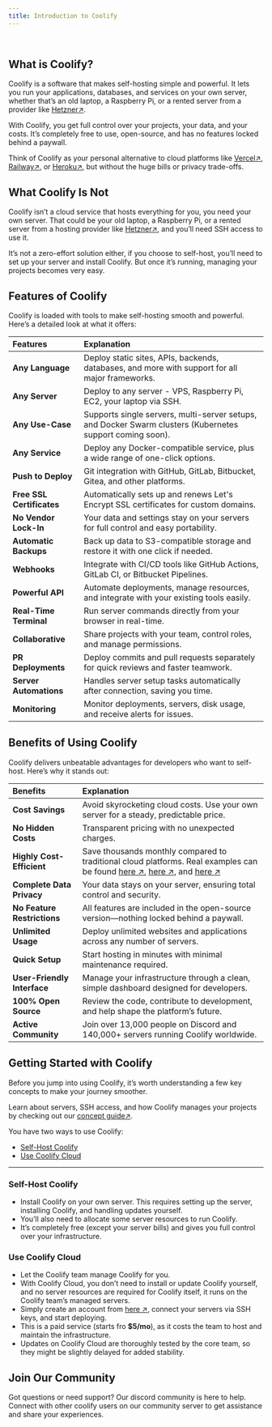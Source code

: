 ```yaml
---
title: Introduction to Coolify
---
```


<ZoomableImage src="/docs/images/get-started/introduction-banner.webp" />

<br />

## What is Coolify?
Coolify is a software that makes self-hosting simple and powerful. It lets you run your applications, databases, and services on your own server, whether that’s an old laptop, a Raspberry Pi, or a rented server from a provider like [Hetzner↗](https://coolify.io/hetzner). 

With Coolify, you get full control over your projects, your data, and your costs. It’s completely free to use, open-source, and has no features locked behind a paywall. 

Think of Coolify as your personal alternative to cloud platforms like [Vercel↗](https://vercel.com), [Railway↗](https://railway.com/), or [Heroku↗](https://www.heroku.com/), but without the huge bills or privacy trade-offs.


## What Coolify Is Not
Coolify isn’t a cloud service that hosts everything for you, you need your own server. That could be your old laptop, a Raspberry Pi, or a rented server from a hosting provider like [Hetzner↗](https://coolify.io/hetzner), and you’ll need SSH access to use it. 

It’s not a zero-effort solution either, if you choose to self-host, you’ll need to set up your server and install Coolify. But once it’s running, managing your projects becomes very easy.


## Features of Coolify
Coolify is loaded with tools to make self-hosting smooth and powerful. Here’s a detailed look at what it offers:

| Features                  | Explanation                                                                                              |
|:--------------------------|:---------------------------------------------------------------------------------------------------------|
| **Any Language**          | Deploy static sites, APIs, backends, databases, and more with support for all major frameworks.          |
| **Any Server**            | Deploy to any server - VPS, Raspberry Pi, EC2, your laptop via SSH.                                      |
| **Any Use-Case**          | Supports single servers, multi-server setups, and Docker Swarm clusters (Kubernetes support coming soon).|
| **Any Service**           | Deploy any Docker-compatible service, plus a wide range of one-click options.                            |
| **Push to Deploy**        | Git integration with GitHub, GitLab, Bitbucket, Gitea, and other platforms.                              |
| **Free SSL Certificates**  | Automatically sets up and renews Let's Encrypt SSL certificates for custom domains.                       |
| **No Vendor Lock-In**     | Your data and settings stay on your servers for full control and easy portability.                       |
| **Automatic Backups**     | Back up data to S3-compatible storage and restore it with one click if needed.                           |
| **Webhooks**              | Integrate with CI/CD tools like GitHub Actions, GitLab CI, or Bitbucket Pipelines.                       |
| **Powerful API**          | Automate deployments, manage resources, and integrate with your existing tools easily.                   | 
| **Real-Time Terminal**    | Run server commands directly from your browser in real-time.                                             |
| **Collaborative**         | Share projects with your team, control roles, and manage permissions.                                    |
| **PR Deployments**        | Deploy commits and pull requests separately for quick reviews and faster teamwork.                       |
| **Server Automations**    | Handles server setup tasks automatically after connection, saving you time.                              |
| **Monitoring**            | Monitor deployments, servers, disk usage, and receive alerts for issues.                                 |


## Benefits of Using Coolify
Coolify delivers unbeatable advantages for developers who want to self-host. Here’s why it stands out:

| Benefits                     | Explanation                                                                                                    |
|:--------------------------- |:-------------------------------------------------------------------------------------------------------------- |
| **Cost Savings**            | Avoid skyrocketing cloud costs. Use your own server for a steady, predictable price.                           |
| **No Hidden Costs**         | Transparent pricing with no unexpected charges.                                                                |
| **Highly Cost-Efficient**    | Save thousands monthly compared to traditional cloud platforms. Real examples can be found [here ↗](https://twitter.com/heyandras/status/1742078215986860460), [here ↗](https://twitter.com/heyandras/status/1752209429276086688), and [here ↗](https://twitter.com/heyandras/status/1724510876256944244)           |
| **Complete Data Privacy**   | Your data stays on your server, ensuring total control and security.                                           |
| **No Feature Restrictions** | All features are included in the open-source version—nothing locked behind a paywall.                          |
| **Unlimited Usage**         | Deploy unlimited websites and applications across any number of servers.                                       |
| **Quick Setup**             | Start hosting in minutes with minimal maintenance required.                                                    |
| **User-Friendly Interface** | Manage your infrastructure through a clean, simple dashboard designed for developers.                          |
| **100% Open Source**        | Review the code, contribute to development, and help shape the platform’s future.                              |
| **Active Community**        | Join over 13,000 people on Discord and 140,000+ servers running Coolify worldwide.                             |


## Getting Started with Coolify
Before you jump into using Coolify, it’s worth understanding a few key concepts to make your journey smoother. 

Learn about servers, SSH access, and how Coolify manages your projects by checking out our [concept guide↗](#TO-DO).

You have two ways to use Coolify:
- [Self-Host Coolify](#self-host-coolify)
- [Use Coolify Cloud](#use-coolify-cloud)

---

### Self-Host Coolify
  - Install Coolify on your own server. This requires setting up the server, installing Coolify, and handling updates yourself. 
  - You’ll also need to allocate some server resources to run Coolify. 
  - It’s completely free (except your server bills) and gives you full control over your infrastructure.


### Use Coolify Cloud
  - Let the Coolify team manage Coolify for you. 
  - With Coolify Cloud, you don’t need to install or update Coolify yourself, and no server resources are required for Coolify itself, it runs on the Coolify team’s managed servers. 
  - Simply create an account from [here ↗](https://app.coolify.io/register), connect your servers via SSH keys, and start deploying. 
  - This is a paid service (starts fro **$5/mo**), as it costs the team to host and maintain the infrastructure. 
  - Updates on Coolify Cloud are thoroughly tested by the core team, so they might be slightly delayed for added stability.


## Join Our Community
Got questions or need support? Our discord community is here to help. 
Connect with other coolify users on our community server to get assistance and share your experiences.
